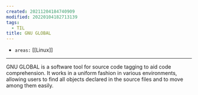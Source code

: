 ```yaml
---
created: 20211204184740909
modified: 20220104182713139
tags:
  - TIL
title: GNU GLOBAL
---
```


- `areas:` [[Linux]]

---

GNU GLOBAL is a software tool for source code tagging to aid code comprehension. It works in a uniform fashion in various environments, allowing users to find all objects declared in the source files and to move among them easily.
